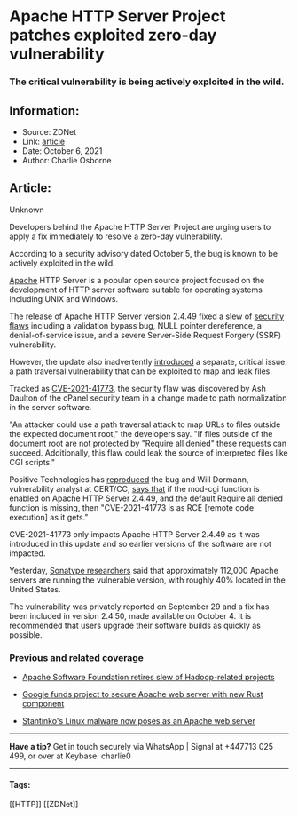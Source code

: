 # Apache HTTP Server Project patches exploited zero-day vulnerability
### The critical vulnerability is being actively exploited in the wild.

## Information:
+ Source: ZDNet
+ Link: [article](https://www.zdnet.com/article/apache-http-server-project-patches-exploited-zero-day-vulnerability/)
+ Date: October 6, 2021
+ Author: Charlie Osborne


## Article:
Unknown

Developers behind the Apache HTTP Server Project are urging users to apply a fix immediately to resolve a zero-day vulnerability. 


According to a security advisory dated October 5, the bug is known to be actively exploited in the wild. 

[Apache](https://httpd.apache.org/) HTTP Server is a popular open source project focused on the development of HTTP server software suitable for operating systems including UNIX and Windows. 

The release of Apache HTTP Server version 2.4.49 fixed a slew of [security flaws](https://httpd.apache.org/security/vulnerabilities_24.html#CVE-2021-33193) including a validation bypass bug, NULL pointer dereference, a denial-of-service issue, and a severe Server-Side Request Forgery (SSRF) vulnerability.  

However, the update also inadvertently [introduced](https://httpd.apache.org/security/vulnerabilities_24.html) a separate, critical issue: a path traversal vulnerability that can be exploited to map and leak files.  

Tracked as [CVE-2021-41773](https://nvd.nist.gov/vuln/detail/CVE-2021-41773), the security flaw was discovered by Ash Daulton of the cPanel security team in a change made to path normalization in the server software.  

"An attacker could use a path traversal attack to map URLs to files outside the expected document root," the developers say. "If files outside of the document root are not protected by "Require all denied" these requests can succeed. Additionally, this flaw could leak the source of interpreted files like CGI scripts." 






Positive Technologies has [reproduced](https://twitter.com/ptswarm/status/1445376079548624899) the bug and Will Dormann, vulnerability analyst at CERT/CC, [says that](https://twitter.com/wdormann/status/1445676921581228038) if the mod-cgi function is enabled on Apache HTTP Server 2.4.49, and the default Require all denied function is missing, then "CVE-2021-41773 is as RCE [remote code execution] as it gets." 

CVE-2021-41773 only impacts Apache HTTP Server 2.4.49 as it was introduced in this update and so earlier versions of the software are not impacted.  

Yesterday, [Sonatype researchers](https://blog.sonatype.com/apache-servers-actively-exploited-in-wild-importance-of-prompt-patching) said that approximately 112,000 Apache servers are running the vulnerable version, with roughly 40% located in the United States.  

The vulnerability was privately reported on September 29 and a fix has been included in version 2.4.50, made available on October 4. It is recommended that users upgrade their software builds as quickly as possible.  

###  Previous and related coverage

* [Apache Software Foundation retires slew of Hadoop-related projects](https://www.zdnet.com/article/apache-software-foundation-retires-slew-of-hadoop-related-projects/)  

* [Google funds project to secure Apache web server with new Rust component](https://www.zdnet.com/article/google-funds-project-to-secure-apache-web-server-project-with-new-rust-component/)  

* [Stantinko's Linux malware now poses as an Apache web server](https://www.zdnet.com/article/stantinkos-linux-malware-now-poses-as-an-apache-web-server/)  




---

**Have a tip?** Get in touch securely via WhatsApp | Signal at +447713 025 499, or over at Keybase: charlie0



---





#### Tags:
[[HTTP]] [[ZDNet]]
